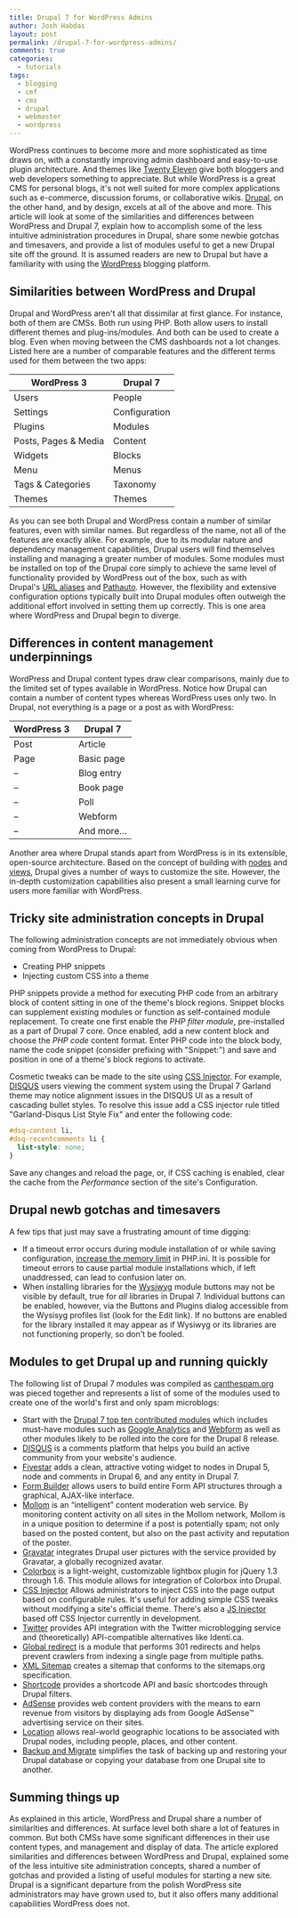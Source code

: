 ```yaml
---
title: Drupal 7 for WordPress Admins
author: Josh Habdas
layout: post
permalink: /drupal-7-for-wordpress-admins/
comments: true
categories:
  - tutorials
tags:
  - blogging
  - cmf
  - cms
  - drupal
  - webmaster
  - wordpress
---
```

WordPress continues to become more and more sophisticated as time draws on, with a constantly improving admin dashboard and easy-to-use plugin architecture. And themes like [Twenty Eleven][1] give both bloggers and web developers something to appreciate. But while WordPress is a great CMS for personal blogs, it's not well suited for more complex applications such as e-commerce, discussion forums, or collaborative wikis. [Drupal][2], on the other hand, and by design, excels at all of the above and more. This article will look at some of the similarities and differences between WordPress and Drupal 7, explain how to accomplish some of the less intuitive administration procedures in Drupal, share some newbie gotchas and timesavers, and provide a list of modules useful to get a new Drupal site off the ground. It is assumed readers are new to Drupal but have a familiarity with using the [WordPress][3] blogging platform. 

<!--more-->

## Similarities between WordPress and Drupal

Drupal and WordPress aren't all that dissimilar at first glance. For instance, both of them are CMSs. Both run using PHP. Both allow users to install different themes and plug-ins/modules. And both can be used to create a blog. Even when moving between the CMS dashboards not a lot changes. Listed here are a number of comparable features and the different terms used for them between the two apps:

WordPress 3 | Drupal 7
--- | ---
Users | People
Settings | Configuration
Plugins | Modules
Posts, Pages & Media | Content
Widgets | Blocks
Menu | Menus
Tags & Categories | Taxonomy
Themes | Themes

As you can see both Drupal and WordPress contain a number of similar features, even with similar names. But regardless of the name, not all of the features are exactly alike. For example, due to its modular nature and dependency management capabilities, Drupal users will find themselves installing and managing a greater number of modules. Some modules must be installed on top of the Drupal core simply to achieve the same level of functionality provided by WordPress out of the box, such as with Drupal's [URL aliases][4] and [Pathauto][5]. However, the flexibility and extensive configuration options typically built into Drupal modules often outweigh the additional effort involved in setting them up correctly. This is one area where WordPress and Drupal begin to diverge.

## Differences in content management underpinnings

WordPress and Drupal content types draw clear comparisons, mainly due to the limited set of types available in WordPress. Notice how Drupal can contain a number of content types whereas WordPress uses only two. In Drupal, not everything is a page or a post as with WordPress:

WordPress 3 | Drupal 7
--- | ---
Post | Article
Page | Basic page
– | Blog entry
– | Book page
– | Poll
– | Webform
– | And more…

Another area where Drupal stands apart from WordPress is in its extensible, open-source architecture. Based on the concept of building with [nodes][6] and [views][7], Drupal gives a number of ways to customize the site. However, the in-depth customization capabilities also present a small learning curve for users more familiar with WordPress.

## Tricky site administration concepts in Drupal

The following administration concepts are not immediately obvious when coming from WordPress to Drupal:

* Creating PHP snippets
* Injecting custom CSS into a theme

PHP snippets provide a method for executing PHP code from an arbitrary block of content sitting in one of the theme's block regions. Snippet blocks can supplement existing modules or function as self-contained module replacement. To create one first enable the *PHP filter module*, pre-installed as a part of Drupal 7 core. Once enabled, add a new content block and choose the *PHP code* content format. Enter PHP code into the block body, name the code snippet (consider prefixing with "Snippet:") and save and position in one of a theme's block regions to activate.

Cosmetic tweaks can be made to the site using [CSS Injector][8]. For example, [DISQUS][9] users viewing the comment system using the Drupal 7 Garland theme may notice alignment issues in the DISQUS UI as a result of cascading bullet styles. To resolve this issue add a CSS injector rule titled "Garland-Disqus List Style Fix" and enter the following code:  

```css
#dsq-content li,
#dsq-recentcomments li {
  list-style: none;
}
```

Save any changes and reload the page, or, if CSS caching is enabled, clear the cache from the *Performance* section of the site's Configuration.

## Drupal newb gotchas and timesavers

A few tips that just may save a frustrating amount of time digging:

* If a timeout error occurs during module installation of or while saving configuration, [increase the memory limit][10] in PHP.ini. It is possible for timeout errors to cause partial module installations which, if left unaddressed, can lead to confusion later on.
* When installing libraries for the [Wysiwyg][11] module buttons may not be visible by default, true for *all* libraries in Drupal 7. Individual buttons can be enabled, however, via the Buttons and Plugins dialog accessible from the Wysisyg profiles list (look for the Edit link). If no buttons are enabled for the library installed it may appear as if Wysiwyg or its libraries are not functioning properly, so don't be fooled.

## Modules to get Drupal up and running quickly

The following list of Drupal 7 modules was compiled as <a href="http://www.canthespam.org/" class="broken_link">canthespam.org</a> was pieced together and represents a list of some of the modules used to create one of the world's first and only spam microblogs:

* Start with the [Drupal 7 top ten contributed modules][12] which includes must-have modules such as [Google Analytics][13] and [Webform][14] as well as other modules likely to be rolled into the core for the Drupal 8 release.
* [DISQUS][9] is a comments platform that helps you build an active community from your website's audience.
* [Fivestar][15] adds a clean, attractive voting widget to nodes in Drupal 5, node and comments in Drupal 6, and any entity in Drupal 7.
* [Form Builder][16] allows users to build entire Form API structures through a graphical, AJAX-like interface.
* [Mollom][17] is an “intelligent” content moderation web service. By monitoring content activity on all sites in the Mollom network, Mollom is in a unique position to determine if a post is potentially spam; not only based on the posted content, but also on the past activity and reputation of the poster.
* [Gravatar][18] integrates Drupal user pictures with the service provided by Gravatar, a globally recognized avatar.
* [Colorbox][19] is a light-weight, customizable lightbox plugin for jQuery 1.3 through 1.6. This module allows for integration of Colorbox into Drupal.
* [CSS Injector][8] Allows administrators to inject CSS into the page output based on configurable rules. It's useful for adding simple CSS tweaks without modifying a site's official theme. There's also a [JS Injector][20] based off CSS Injector currently in development.
* [Twitter][21] provides API integration with the Twitter microblogging service and (theoretically) API-compatible alternatives like Identi.ca.
* [Global redirect][22] is a module that performs 301 redirects and helps prevent crawlers from indexing a single page from multiple paths.
* [XML Sitemap][23] creates a sitemap that conforms to the sitemaps.org specification.
* [Shortcode][24] provides a shortcode API and basic shortcodes through Drupal filters.
* [AdSense][25] provides web content providers with the means to earn revenue from visitors by displaying ads from Google AdSense™ advertising service on their sites.
* [Location][26] allows real-world geographic locations to be associated with Drupal nodes, including people, places, and other content.
* [Backup and Migrate][27] simplifies the task of backing up and restoring your Drupal database or copying your database from one Drupal site to another.

## Summing things up

As explained in this article, WordPress and Drupal share a number of similarities and differences. At surface level both share a lot of features in common. But both CMSs have some significant differences in their use content types, and management and display of data. The article explored similarities and differences between WordPress and Drupal, explained some of the less intuitive site administration concepts, shared a number of gotchas and provided a listing of useful modules for starting a new site. Drupal is a significant departure from the polish WordPress site administrators may have grown used to, but it also offers many additional capabilities WordPress does not.

<div class="wp_plus_one_button">
  <g:plusone size="medium" href="http://www.habdas.org/drupal-7-for-wordpress-admins/" callback="wp_plus_one_handler"></g:plusone>
</div>

 [1]: http://wordpress.org/extend/themes/twentyeleven
 [2]: http://drupal.org/
 [3]: http://wordpress.com/
 [4]: http://drupal.org/node/120631
 [5]: http://drupal.org/project/pathauto
 [6]: http://drupal.org/documentation/modules/node
 [7]: http://drupal.org/project/views
 [8]: http://drupal.org/project/css_injector
 [9]: http://drupal.org/project/disqus
 [10]: http://drupal.org/node/207036
 [11]: http://drupal.org/project/wysiwyg
 [12]: http://drupal.org/node/1182798
 [13]: http://drupal.org/project/google_analytics
 [14]: http://drupal.org/project/webform
 [15]: http://drupal.org/project/fivestar
 [16]: http://drupal.org/project/form_builder
 [17]: http://drupal.org/project/mollom
 [18]: http://drupal.org/project/gravatar
 [19]: http://drupal.org/project/colorbox
 [20]: http://drupal.org/project/js_injector
 [21]: http://drupal.org/project/twitter
 [22]: http://drupal.org/project/globalredirect
 [23]: http://drupal.org/project/xmlsitemap
 [24]: http://drupal.org/project/shortcode
 [25]: http://drupal.org/project/adsense
 [26]: http://drupal.org/project/location
 [27]: http://drupal.org/project/backup_migrate